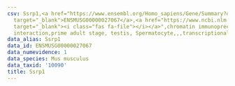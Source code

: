 ```yaml
---
csv: Ssrp1,<a href="https://www.ensembl.org/Homo_sapiens/Gene/Summary?db=core;g=ENSMUSG00000027067"
  target="_blank">ENSMUSG00000027067</a>,<a href="https://www.ncbi.nlm.nih.gov/pubmed/25450459"
  target="_blank"><i class="fas fa-file"></i></a>",chromatin immunoprecipitation assay,direct
  interaction,prime adult stage, testis, Spermatocyte,,,transcriptional regulation,
data_alias: Ssrp1
data_id: ENSMUSG00000027067
data_numevidence: 1
data_species: Mus musculus
data_taxid: '10090'
title: Ssrp1
---
```

